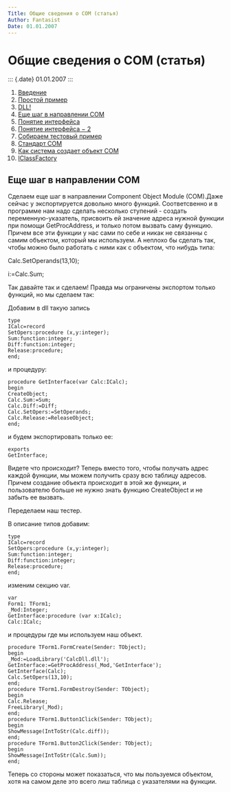 ```yaml
---
Title: Общие сведения о COM (статья)
Author: Fantasist
Date: 01.01.2007
---
```



Общие сведения о COM (статья)
=============================

::: {.date}
01.01.2007
:::



1. [Введение](./)
2. [Простой пример](1_simple_sample/)
3. [DLL!](2_dll/)
4. [Еще шаг в направлении COM](3_com_step/)
5. [Понятие интерфейса](4_interface/)
6. [Понятие интерфейса − 2](5_interface2/)
7. [Собираем тестовый пример](6_testsample/)
8. [Стандарт СОМ](7_comstandard/)
9. [Как система создает объект СОМ](8_com_create/)
10. [IClassFactory](9_iclassfactory/)

## Еще шаг в направлении COM

Сделаем еще шаг в направлении Component Object Module (COM).Даже сейчас
у экспортируется довольно много функций. Соответсвенно и в программе нам
надо сделать несколько ступений - создать переменную-указатель,
присвоить ей значение адреса нужной функции при помощи GetProcAddress, и
только потом вызвать саму функцию. Причем все эти функции у нас сами по
себе и никак не связанны с самим объектом, который мы используем. А
неплохо бы сделать так, чтобы можно было работать с ними как с объектом,
что нибудь типа:

Сalc.SetOperands(13,10);

i:=Calc.Sum;

Так давайте так и сделаем! Правда мы ограничены экспортом только
функций, но мы сделаем так:

Добавим в dll такую запись

    type
    ICalc=record
    SetOpers:procedure (x,y:integer);
    Sum:function:integer;
    Diff:function:integer;
    Release:procedure;
    end;
     

и процедуру:

    procedure GetInterface(var Calc:ICalc);
    begin
    CreateObject;
    Calc.Sum:=Sum;
    Calc.Diff:=Diff;
    Calc.SetOpers:=SetOperands;
    Calc.Release:=ReleaseObject;
    end;

и будем экспортировать только ее:

    exports
    GetInterface; 
     

Видете что происходит? Теперь вместо того, чтобы получать адрес каждой
функции, мы можем получить сразу всю таблицу адресов. Причем создание
объекта происходит в этой же функции, и пользователю больше не нужно
знать функцию CreateObject и не забыть ее вызвать.

Переделаем наш тестер.

В описание типов добавим:

    type
    ICalc=record
    SetOpers:procedure (x,y:integer);
    Sum:function:integer;
    Diff:function:integer;
    Release:procedure;
    end;

изменим секцию var.

    var
    Form1: TForm1;
    _Mod:Integer;
    GetInterface:procedure (var x:ICalc);
    Calc:ICalc;

и процедуры где мы используем наш объект.

    procedure TForm1.FormCreate(Sender: TObject);
    begin
    _Mod:=LoadLibrary('CalcDll.dll');
    GetInterface:=GetProcAddress(_Mod,'GetInterface');
    GetInterface(Calc);
    Calc.SetOpers(13,10);
    end;
    procedure TForm1.FormDestroy(Sender: TObject);
    begin
    Calc.Release;
    FreeLibrary(_Mod);
    end;
    procedure TForm1.Button1Click(Sender: TObject);
    begin
    ShowMessage(IntToStr(Calc.diff));
    end;
    procedure TForm1.Button2Click(Sender: TObject);
    begin
    ShowMessage(IntToStr(Calc.Sum));
    end;

Теперь со стороны может показаться, что мы пользуемся объектом, хотя на
самом деле это всего лиш таблица с указателями на функции.
